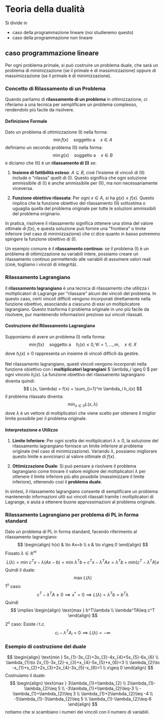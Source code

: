 # Teoria della dualità
Si divide in 
- caso della programmazione lineare (noi studieremo questo)
- caso della programmazione non lineare
## caso programmazione lineare
Per ogni problema primale, si può costruire un problema duale, che sarà un problema di minimizzazione (se il primale è di massimizzazione) oppure di massimizzazione (se il primale è di minimizzazione). 

### Concetto di Rilassamento di un Problema

Quando parliamo di **rilassamento di un problema** in ottimizzazione, ci riferiamo a una tecnica per semplificare un problema complesso, rendendolo più facile da risolvere. 

#### Definizione Formale

Dato un problema di ottimizzazione (I) nella forma:
$$
\min f(x) \quad \text{soggetto a} \quad x \in A
$$
definiamo un secondo problema (II) nella forma:
$$
\min g(x) \quad \text{soggetto a} \quad x \in B
$$
e diciamo che (II) è un **rilassamento di (I)** se:

1. **Insieme di fattibilità esteso**: $A \subseteq B$, cioè l’insieme di vincoli di (II) include o "rilassa" quelli di (I). Questo significa che ogni soluzione ammissibile di (I) è anche ammissibile per (II), ma non necessariamente viceversa.
   
2. **Funzione obiettivo rilassata**: Per ogni $x \in A$, si ha $g(x) \leq f(x)$. Questo implica che la funzione obiettivo del rilassamento (II) sottostima o uguaglia quella del problema originale per tutte le soluzioni ammissibili del problema originario.

In pratica, risolvere il rilassamento significa ottenere una stima del valore ottimale di $f(x)$, e questa soluzione può fornire una "frontiera" o limite inferiore (nel caso di minimizzazione) che ci dice quanto in basso potremmo spingere la funzione obiettivo di (I).

Un esempio comune è il **rilassamento continuo**: se il problema (I) è un problema di ottimizzazione su variabili intere, possiamo creare un rilassamento continuo permettendo alle variabili di assumere valori reali (cioè, togliamo i vincoli di integrità).

### Rilassamento Lagrangiano

Il **rilassamento lagrangiano** è una tecnica di rilassamento che utilizza i moltiplicatori di Lagrange per "rilassare" alcuni dei vincoli del problema. In questo caso, certi vincoli difficili vengono incorporati direttamente nella funzione obiettivo, associando a ciascuno di essi un moltiplicatore lagrangiano. Questo trasforma il problema originale in uno più facile da risolvere, pur mantenendo informazioni preziose sui vincoli rilassati.

#### Costruzione del Rilassamento Lagrangiano

Supponiamo di avere un problema (I) nella forma:
$$
\min f(x) \quad \text{soggetto a} \quad h_i(x) \leq 0, \, \forall i=1,\dots,m, \quad x \in X
$$
dove $h_i(x) \leq 0$ rappresenta un insieme di vincoli difficili da gestire.

Nel rilassamento lagrangiano, questi vincoli vengono incorporati nella funzione obiettivo con i **moltiplicatori lagrangiani** $ \lambda_i \geq 0 $ per ogni vincolo $h_i(x)$. La funzione obiettivo del rilassamento lagrangiano diventa quindi:
$$
L(x, \lambda) = f(x) + \sum_{i=1}^m \lambda_i h_i(x)
$$
Il problema rilassato diventa:
$$
\min_{x \in X} L(x, \lambda)
$$
dove $\lambda$ è un vettore di moltiplicatori che viene scelto per ottenere il miglior limite possibile per il problema originale.

#### Interpretazione e Utilizzo

1. **Limite Inferiore**: Per ogni scelta dei moltiplicatori $\lambda \geq 0$, la soluzione del rilassamento lagrangiano fornisce un limite inferiore al problema originale (nel caso di minimizzazione). Variando $\lambda$, possiamo migliorare questo limite e avvicinarci al valore ottimale di $f(x)$.

2. **Ottimizzazione Duale**: Si può pensare a risolvere il problema lagrangiano come trovare il valore migliore dei moltiplicatori $\lambda$ per ottenere il limite inferiore più alto possibile (massimizzare il limite inferiore), ottenendo così il **problema duale**.

In sintesi, il rilassamento lagrangiano consente di semplificare un problema mantenendo informazioni utili sui vincoli rilassati tramite i moltiplicatori di Lagrange, e aiuta a ottenere buone approssimazioni al problema originale.


### Rilassamento Lagrangiano per problema di PL in forma standard
Dato un problema di PL in forma standard, facendo riferimento al rilassamento lagrangiano:
$$
\begin{align}
h(x) &  \to Ax=b \\
s  & \to x\geq 0
\end{align}
$$
Fissato $\lambda \in \mathbb{R}^m$
$$
L(\lambda)=\text{min }c^T x-\lambda (Ax-b)=\text{min }\lambda^Tb+c^Tx-\lambda^TAx=\lambda^Tb+min(c^T-\lambda^TA)x
$$
Quindi il duale:
$$
\text{max }L(\lambda)
$$
$1^o$ caso: 
$$
c^T-\lambda^TA\geq 0 \implies x^*=0\implies L(\lambda)=\lambda^Tb=b^T\lambda
$$
Quindi
$$
\implies \begin{align}
\text{max } b^T\lambda \\
\lambda^TA\leq c^T
\end{align}
$$
$2^o$ caso:
Esiste $i$ t.c.
$$
c_{i}-\lambda^TA_{i} < 0 \implies L(\lambda) = - \infty
$$
### Esempio di costruzione del duale
$$
\begin{align}
\text{min } 5x_{1}-3x_{2}+3x_{3}-4x_{4}+5x_{5}-6x_{6} \\
\lambda_{1}\to 2x_{1}-3x_{2}-x_{3}+x_{4}-5x_{5}+x_{6}=3 \\
\lambda_{2}\to -x_{1}+x_{2}+2x_{3}+2x_{4}-3x_{5}-x_{6}=1 \\
x\geq 0
\end{align}
$$
Costruiamo il duale:
$$
\begin{align}
\text{max } 3\lambda_{1}+\lambda_{2} \\
2\lambda_{1}-\lambda_{2}\leq 5 \\
-3\lambda_{1}+\lambda_{2}\leq-3 \\
-\lambda_{1}+\lambda_{2}\leq 3 \\
\lambda_{1}+2\lambda_{2}\leq -4 \\
-5\lambda_{1}-3\lambda_{2}\leq 5 \\
\lambda_{1}-\lambda_{2}\leq-6
\end{align}
$$
notiamo che si scambiano i numeri dei vincoli con il numero di variabili.